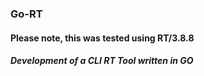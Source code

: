 ### Go-RT
#### Please note, this was tested using RT/3.8.8
##### Development of a CLI RT Tool written in GO
